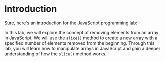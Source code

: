 # Introduction

Sure, here's an introduction for the JavaScript programming lab:

In this lab, we will explore the concept of removing elements from an array in JavaScript. We will use the `slice()` method to create a new array with a specified number of elements removed from the beginning. Through this lab, you will learn how to manipulate arrays in JavaScript and gain a deeper understanding of how the `slice()` method works.
